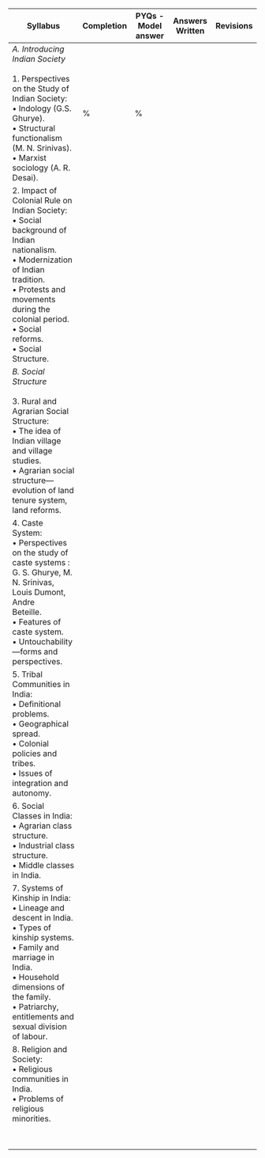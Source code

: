 ### 

| **Syllabus**                                                                                                                                                                                                                               | **Completion** | **PYQs - Model answer** | **Answers Written** | **Revisions** |
| ------------------------------------------------------------------------------------------------------------------------------------------------------------------------------------------------------------------------------------------ | -------------- | ----------------------- | ------------------- | ------------- |
| *A. Introducing Indian Society*<br><br>1. Perspectives on the Study of Indian Society:<br>• Indology (G.S. Ghurye).<br>• Structural functionalism (M. N. Srinivas).<br>• Marxist sociology (A. R. Desai).                                  | %              | %                       |                     |               |
| 2. Impact of Colonial Rule on Indian Society:<br>• Social background of Indian nationalism.<br>• Modernization of Indian tradition.<br>• Protests and movements during the colonial period.<br>• Social reforms.<br>• Social Structure.    |                |                         |                     |               |
| *B. Social Structure*<br><br>3. Rural and Agrarian Social Structure:<br>• The idea of Indian village and village studies.<br>• Agrarian social structure—evolution of land tenure system, land reforms.                                    |                |                         |                     |               |
| 4. Caste System:<br>• Perspectives on the study of caste systems : G. S. Ghurye, M. N. Srinivas, Louis Dumont, Andre<br>Beteille.<br>• Features of caste system.<br>• Untouchability—forms and perspectives.                               |                |                         |                     |               |
| 5. Tribal Communities in India:<br>• Definitional problems.<br>• Geographical spread.<br>• Colonial policies and tribes.<br>• Issues of integration and autonomy.                                                                          |                |                         |                     |               |
| 6. Social Classes in India:<br>• Agrarian class structure.<br>• Industrial class structure.<br>• Middle classes in India.                                                                                                                  |                |                         |                     |               |
| 7. Systems of Kinship in India:<br>• Lineage and descent in India.<br>• Types of kinship systems.<br>• Family and marriage in India.<br>• Household dimensions of the family.<br>• Patriarchy, entitlements and sexual division of labour. |                |                         |                     |               |
| 8. Religion and Society:<br>• Religious communities in India.<br>• Problems of religious minorities.                                                                                                                                       |                |                         |                     |               |
|                                                                                                                                                                                                                                            |                |                         |                     |               |
|                                                                                                                                                                                                                                            |                |                         |                     |               |
|                                                                                                                                                                                                                                            |                |                         |                     |               |
|                                                                                                                                                                                                                                            |                |                         |                     |               |
|                                                                                                                                                                                                                                            |                |                         |                     |               |
|                                                                                                                                                                                                                                            |                |                         |                     |               |
|                                                                                                                                                                                                                                            |                |                         |                     |               |
|                                                                                                                                                                                                                                            |                |                         |                     |               |
